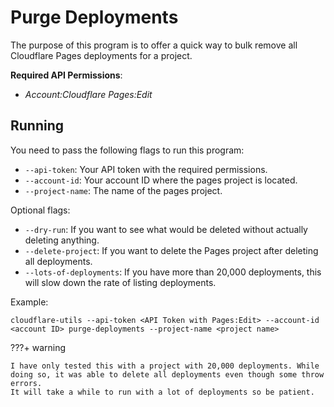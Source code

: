# Purge Deployments

The purpose of this program is to offer a quick way to bulk remove all Cloudflare Pages deployments for a project.

**Required API Permissions**:

  - _Account:Cloudflare Pages:Edit_

## Running

You need to pass the following flags to run this program:

- `--api-token`: Your API token with the required permissions.
- `--account-id`: Your account ID where the pages project is located.
- `--project-name`: The name of the pages project.

Optional flags:

- `--dry-run`: If you want to see what would be deleted without actually deleting anything.
- `--delete-project`: If you want to delete the Pages project after deleting all deployments.
- `--lots-of-deployments`: If you have more than 20,000 deployments, this will slow down the rate of listing deployments.

Example: 
```shell
cloudflare-utils --api-token <API Token with Pages:Edit> --account-id <account ID> purge-deployments --project-name <project name>
```

???+ warning

    I have only tested this with a project with 20,000 deployments. While doing so, it was able to delete all deployments even though some throw errors.
    It will take a while to run with a lot of deployments so be patient.
    